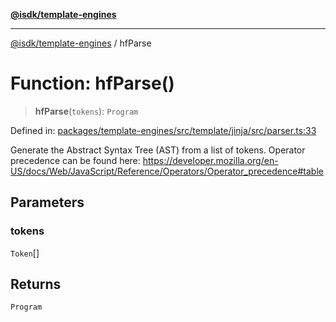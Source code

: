 [**@isdk/template-engines**](../README.md)

***

[@isdk/template-engines](../globals.md) / hfParse

# Function: hfParse()

> **hfParse**(`tokens`): `Program`

Defined in: [packages/template-engines/src/template/jinja/src/parser.ts:33](https://github.com/isdk/template-engines.js/blob/3fa19a5e2f28080ee5224b7dd1b89ad779956584/src/template/jinja/src/parser.ts#L33)

Generate the Abstract Syntax Tree (AST) from a list of tokens.
Operator precedence can be found here: https://developer.mozilla.org/en-US/docs/Web/JavaScript/Reference/Operators/Operator_precedence#table

## Parameters

### tokens

`Token`[]

## Returns

`Program`
